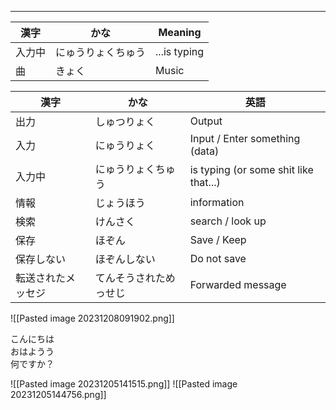 
---

| 漢字 | かな | Meaning | 
| --- | --- | --- |
| 入力中 | にゅうりょくちゅう | ...is typing |
| 曲 | きょく | Music |


| 漢字 | かな | 英語 | 
| --- | --- | --- |
| 出力 | しゅつりょく | Output | 
| 入力 | にゅうりょく | Input / Enter something (data) |
| 入力中	 | にゅうりょくちゅう	 | is typing (or some shit like that...)
| 情報	| じょうほう	| information
| 検索	| けんさく | search / look up
| 保存	| ほぞん	 | Save / Keep
| 保存しない	| ほぞんしない | Do not save
| 転送されたメッセジ	| てんそうされためっせじ	| Forwarded message

![[Pasted image 20231208091902.png]]

こんにちは \
おはようう \
何ですか？



![[Pasted image 20231205141515.png]]
![[Pasted image 20231205144756.png]]